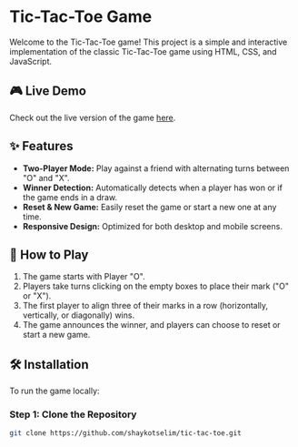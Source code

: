 # Tic-Tac-Toe Game

Welcome to the Tic-Tac-Toe game! This project is a simple and interactive implementation of the classic Tic-Tac-Toe game using HTML, CSS, and JavaScript.

## 🎮 Live Demo
Check out the live version of the game [here](https://tic-tac-toe.netlify.app).

## ✨ Features
- **Two-Player Mode:** Play against a friend with alternating turns between "O" and "X".
- **Winner Detection:** Automatically detects when a player has won or if the game ends in a draw.
- **Reset & New Game:** Easily reset the game or start a new one at any time.
- **Responsive Design:** Optimized for both desktop and mobile screens.

## 🚀 How to Play
1. The game starts with Player "O".
2. Players take turns clicking on the empty boxes to place their mark ("O" or "X").
3. The first player to align three of their marks in a row (horizontally, vertically, or diagonally) wins.
4. The game announces the winner, and players can choose to reset or start a new game.

## 🛠️ Installation

To run the game locally:

### Step 1: Clone the Repository
```bash
git clone https://github.com/shaykotselim/tic-tac-toe.git

